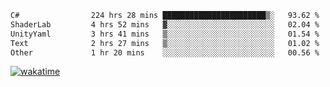 <!--START_SECTION:waka-->

```txt
C#                224 hrs 28 mins ███████████████████████▒░   93.62 %
ShaderLab         4 hrs 52 mins   ▓░░░░░░░░░░░░░░░░░░░░░░░░   02.04 %
UnityYaml         3 hrs 41 mins   ▒░░░░░░░░░░░░░░░░░░░░░░░░   01.54 %
Text              2 hrs 27 mins   ▒░░░░░░░░░░░░░░░░░░░░░░░░   01.02 %
Other             1 hr 20 mins    ░░░░░░░░░░░░░░░░░░░░░░░░░   00.56 %
```

<!--END_SECTION:waka-->
[![wakatime](https://wakatime.com/badge/user/6c2f442e-41b4-42e3-bc06-d5d8203ad1da.svg)](https://wakatime.com/@6c2f442e-41b4-42e3-bc06-d5d8203ad1da)
